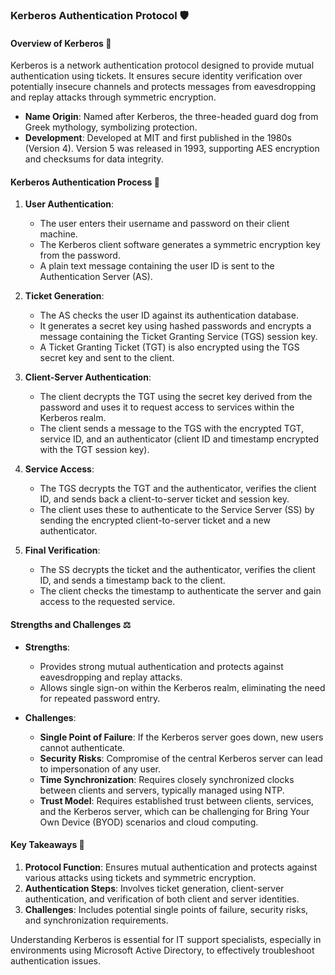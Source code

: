 ### Kerberos Authentication Protocol 🛡️

#### **Overview of Kerberos** 🔐

Kerberos is a network authentication protocol designed to provide mutual authentication using tickets. It ensures secure identity verification over potentially insecure channels and protects messages from eavesdropping and replay attacks through symmetric encryption.

- **Name Origin**: Named after Kerberos, the three-headed guard dog from Greek mythology, symbolizing protection.
- **Development**: Developed at MIT and first published in the 1980s (Version 4). Version 5 was released in 1993, supporting AES encryption and checksums for data integrity.

#### **Kerberos Authentication Process** 🧩

1. **User Authentication**:
   - The user enters their username and password on their client machine.
   - The Kerberos client software generates a symmetric encryption key from the password.
   - A plain text message containing the user ID is sent to the Authentication Server (AS).

2. **Ticket Generation**:
   - The AS checks the user ID against its authentication database.
   - It generates a secret key using hashed passwords and encrypts a message containing the Ticket Granting Service (TGS) session key.
   - A Ticket Granting Ticket (TGT) is also encrypted using the TGS secret key and sent to the client.

3. **Client-Server Authentication**:
   - The client decrypts the TGT using the secret key derived from the password and uses it to request access to services within the Kerberos realm.
   - The client sends a message to the TGS with the encrypted TGT, service ID, and an authenticator (client ID and timestamp encrypted with the TGT session key).

4. **Service Access**:
   - The TGS decrypts the TGT and the authenticator, verifies the client ID, and sends back a client-to-server ticket and session key.
   - The client uses these to authenticate to the Service Server (SS) by sending the encrypted client-to-server ticket and a new authenticator.

5. **Final Verification**:
   - The SS decrypts the ticket and the authenticator, verifies the client ID, and sends a timestamp back to the client.
   - The client checks the timestamp to authenticate the server and gain access to the requested service.

#### **Strengths and Challenges** ⚖️

- **Strengths**:
  - Provides strong mutual authentication and protects against eavesdropping and replay attacks.
  - Allows single sign-on within the Kerberos realm, eliminating the need for repeated password entry.

- **Challenges**:
  - **Single Point of Failure**: If the Kerberos server goes down, new users cannot authenticate.
  - **Security Risks**: Compromise of the central Kerberos server can lead to impersonation of any user.
  - **Time Synchronization**: Requires closely synchronized clocks between clients and servers, typically managed using NTP.
  - **Trust Model**: Requires established trust between clients, services, and the Kerberos server, which can be challenging for Bring Your Own Device (BYOD) scenarios and cloud computing.

#### **Key Takeaways** 📌

1. **Protocol Function**: Ensures mutual authentication and protects against various attacks using tickets and symmetric encryption.
2. **Authentication Steps**: Involves ticket generation, client-server authentication, and verification of both client and server identities.
3. **Challenges**: Includes potential single points of failure, security risks, and synchronization requirements.

Understanding Kerberos is essential for IT support specialists, especially in environments using Microsoft Active Directory, to effectively troubleshoot authentication issues.